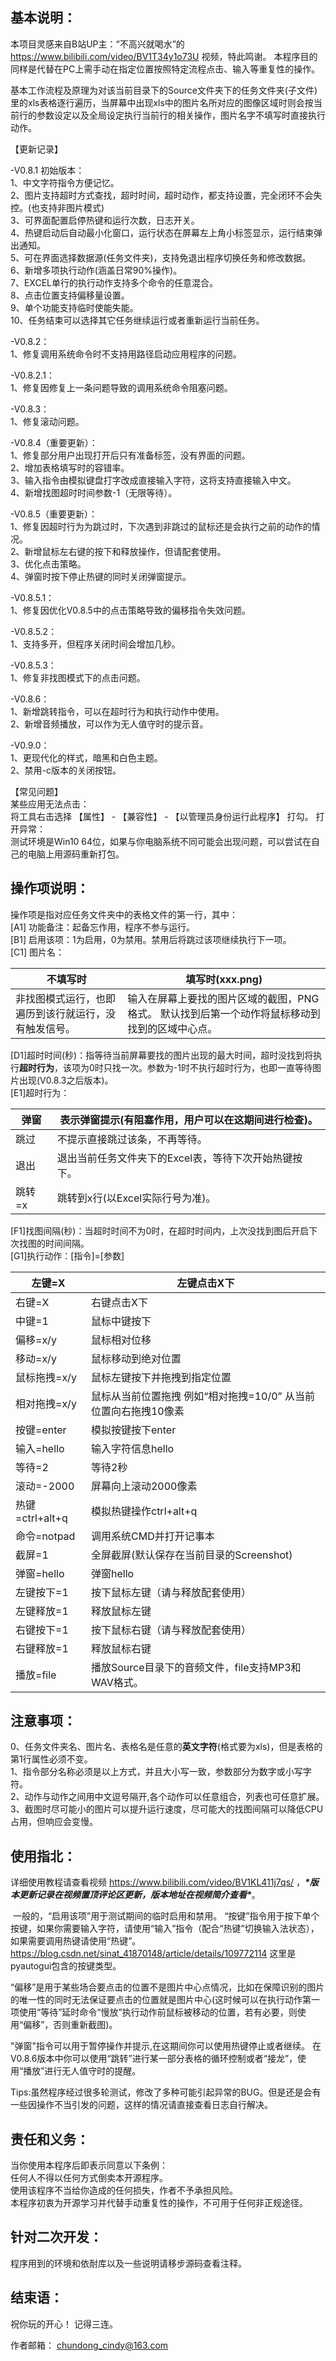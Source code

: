 ## 基本说明：

本项目灵感来自B站UP主：“不高兴就喝水”的 https://www.bilibili.com/video/BV1T34y1o73U 视频，特此鸣谢。
本程序目的同样是代替在PC上需手动在指定位置按照特定流程点击、输入等重复性的操作。

基本工作流程及原理为对该当前目录下的Source文件夹下的任务文件夹(子文件)里的xls表格逐行遍历，当屏幕中出现xls中的图片名所对应的图像区域时则会按当前行的参数设定以及全局设定执行当前行的相关操作，图片名字不填写时直接执行动作。

【更新记录】  

-V0.8.1 初始版本：   
1、中文字符指令方便记忆。   
2、图片支持超时方式查找，超时时间，超时动作，都支持设置，完全闭环不会失控。(也支持非图片模式)    
3、可界面配置启停热键和运行次数，日志开关。    
4、热键启动后自动最小化窗口，运行状态在屏幕左上角小标签显示，运行结束弹出通知。   
5、可在界面选择数据源(任务文件夹)，支持免退出程序切换任务和修改数据。    
6、新增多项执行动作(涵盖日常90%操作)。    
7、EXCEL单行的执行动作支持多个命令的任意混合。    
8、点击位置支持偏移量设置。   
9、单个功能支持临时使能失能。    
10、任务结束可以选择其它任务继续运行或者重新运行当前任务。    

-V0.8.2：   
1、修复调用系统命令时不支持用路径启动应用程序的问题。  

-V0.8.2.1：  
1、修复因修复上一条问题导致的调用系统命令阻塞问题。     

-V0.8.3：  
1、修复滚动问题。

-V0.8.4（重要更新）：  
1、修复部分用户出现打开后只有准备标签，没有界面的问题。   
2、增加表格填写时的容错率。   
3、输入指令由模拟键盘打字改成直接输入字符，这将支持直接输入中文。   
4、新增找图超时时间参数-1（无限等待）。    

-V0.8.5（重要更新）：  
1、修复因超时行为为跳过时，下次遇到非跳过的鼠标还是会执行之前的动作的情况。    
2、新增鼠标左右键的按下和释放操作，但请配套使用。    
3、优化点击策略。    
4、弹窗时按下停止热键的同时关闭弹窗提示。   

-V0.8.5.1：  
1、修复因优化V0.8.5中的点击策略导致的偏移指令失效问题。 

-V0.8.5.2：  
1、支持多开，但程序关闭时间会增加几秒。     

-V0.8.5.3：  
1、修复非找图模式下的点击问题。     

-V0.8.6：  
1、新增跳转指令，可以在超时行为和执行动作中使用。   
2、新增音频播放，可以作为无人值守时的提示音。

-V0.9.0：    
1、更现代化的样式，暗黑和白色主题。   
2、禁用-c版本的关闭按钮。



【常见问题】  
某些应用无法点击：  
将工具右击选择 【属性】 - 【兼容性】 - 【以管理员身份运行此程序】 打勾。
打开异常：  
测试环境是Win10 64位，如果与你电脑系统不同可能会出现问题，可以尝试在自己的电脑上用源码重新打包。



## 操作项说明：

操作项是指对应任务文件夹中的表格文件的第一行，其中：   
[A1] 功能备注：起备忘作用，程序不参与运行。   
[B1] 启用该项：1为启用，0为禁用。禁用后将跳过该项继续执行下一项。  
[C1] 图片名：   

| 不填写时                                             | 填写时(xxx.png)                                              |
| ---------------------------------------------------- | ------------------------------------------------------------ |
| 非找图模式运行，也即遍历到该行就运行，没有触发信号。 | 输入在屏幕上要找的图片区域的截图，PNG格式。 默认找到后第一个动作将鼠标移动到找到的区域中心点。 |

[D1]超时时间(秒)：指等待当前屏幕要找的图片出现的最大时间，超时没找到将执行**超时行为**，该项为0时只找一次。参数为-1时不执行超时行为，也即一直等待图片出现(V0.8.3之后版本)。  
[E1]超时行为：    

| 弹窗  | 表示弹窗提示(有阻塞作用，用户可以在这期间进行检查)。 |
| ---- | ------------------------------------------------------------ |
| 跳过 | 不提示直接跳过该条，不再等待。                          |
| 退出 | 退出当前任务文件夹下的Excel表，等待下次开始热键按下。        |
| 跳转=x | 跳转到x行(以Excel实际行号为准)。 |

[F1]找图间隔(秒)：当超时时间不为0时，在超时时间内，上次没找到图后开启下次找图的时间间隔。  
[G1]执行动作：[指令]=[参数]

| 左键=X          | 左键点击X下                                                  |
| --------------- | ------------------------------------------------------------ |
| 右键=X          | 右键点击X下                                                  |
| 中键=1          | 鼠标中键按下                                                 |
| 偏移=x/y        | 鼠标相对位移                                                 |
| 移动=x/y        | 鼠标移动到绝对位置                                           |
| 鼠标拖拽=x/y    | 鼠标左键按下并拖拽到指定位置                                 |
| 相对拖拽=x/y    | 鼠标从当前位置拖拽 例如“相对拖拽=10/0” 从当前位置向右拖拽10像素 |
| 按键=enter      | 模拟按键按下enter                                            |
| 输入=hello      | 输入字符信息hello                                            |
| 等待=2          | 等待2秒                                                      |
| 滚动=-2000      | 屏幕向上滚动2000像素                                         |
| 热键=ctrl+alt+q | 模拟热键操作ctrl+alt+q                                       |
| 命令=notpad     | 调用系统CMD并打开记事本                                      |
| 截屏=1          | 全屏截屏(默认保存在当前目录的Screenshot)                     |
| 弹窗=hello      | 弹窗hello                                                    |
| 左键按下=1      | 按下鼠标左键（请与释放配套使用）                             |
| 左键释放=1      | 释放鼠标左键                                                 |
| 右键按下=1      | 按下鼠标右键（请与释放配套使用）                             |
| 右键释放=1      | 释放鼠标右键                                                 |
| 播放=file       | 播放Source目录下的音频文件，file支持MP3和WAV格式。           |



## 注意事项：

0、任务文件夹名、图片名、表格名是任意的**英文字符**(格式要为xls)，但是表格的第1行属性必须不变。   
1、指令部分名称必须是以上方式，并且大小写一致，参数部分为数字或小写字符。   
2、动作与动作之间用中文逗号隔开,各个动作可以任意组合，列表也可任意扩展。   
3、截图时尽可能小的图片可以提升运行速度，尽可能大的找图间隔可以降低CPU占用，但响应会变慢。        

## 使用指北：

详细使用教程请查看视频 https://www.bilibili.com/video/BV1KL411j7qs/ ，***\*版本更新记录在视频置顶评论区更新，版本地址在视频简介查看\****。  

​	一般的，“启用该项”用于测试期间的临时启用和禁用。 “按键”指令用于按下单个按键，如果你需要输入字符，请使用“输入”指令（配合“热键”切换输入法状态），如果需要调用热键请使用“热键”。 https://blog.csdn.net/sinat_41870148/article/details/109772114 这里是pyautogui包含的按键类型。

​	“偏移”是用于某些场合要点击的位置不是图片中心点情况，比如在保障识别的图片的唯一性的同时无法保证要点击的位置就是图片中心(这时候可以在执行动作第一项使用“等待”延时命令“慢放”执行动作前鼠标被移动的位置，若有必要，则使用“偏移”，否则重新截图)。 

​	"弹窗"指令可以用于暂停操作并提示,在这期间你可以使用热键停止或者继续。
​	在V0.8.6版本中你可以使用“跳转”进行某一部分表格的循环控制或者“接龙”，使用“播放”进行无人值守时的提醒。

Tips:虽然程序经过很多轮测试，修改了多种可能引起异常的BUG。但是还是会有一些因操作不当引发的问题，这样的情况请直接查看日志自行解决。 



## 责任和义务：

当你使用本程序后即表示同意以下条例：   
任何人不得以任何方式倒卖本开源程序。    
使用该程序不当给你造成的任何损失，作者不予承担风险。    
本程序初衷为开源学习并代替手动重复性的操作，不可用于任何非正规途径。      



## 针对二次开发：

程序用到的环境和依耐库以及一些说明请移步源码查看注释。



## 结束语：


祝你玩的开心！ 记得三连。

作者邮箱： chundong_cindy@163.com
